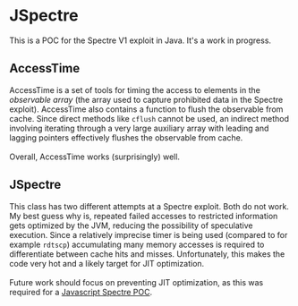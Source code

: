 # JSpectre
This is a POC for the Spectre V1 exploit in Java.  It's a work in progress.

## AccessTime
AccessTime is a set of tools for timing the access to elements in the *observable array* (the array used to capture prohibited data in the Spectre exploit).  AccessTime also contains a function to flush the observable from cache.  Since direct methods like `cflush` cannot be used, an indirect method involving iterating through a very large auxiliary array with leading and lagging pointers effectively flushes the observable from cache.<br><br> Overall, AccessTime works (surprisingly) well.

## JSpectre
This class has two different attempts at a Spectre exploit.  Both do not work. My best guess why is, repeated failed accesses to restricted information gets optimized by the JVM, reducing the possibility of speculative execution.  Since a relatively imprecise timer is being used (compared to for example `rdtscp`) accumulating many memory accesses is required to differentiate between cache hits and misses.  Unfortunately, this makes the code very hot and a likely target for JIT optimization. <br><br>
Future work should focus on preventing JIT optimization, as this was required for a [Javascript Spectre POC](https://github.com/google/security-research-pocs/tree/master/spectre.js).